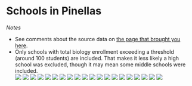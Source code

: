 # Schools in Pinellas  *Notes*- See comments about the source data on [the page that brought you here](https://adamlamee.github.io/FL-K12-analyses/plots/District_pages/Pinellas.html).  - Only schools with total biology enrollment exceeding a threshold (around 100 students) are included. That makes it less likely a high school was excluded, though it may mean some middle schools were included.  
![](../School_plots/PINELLAS/BOCA_CIEGA.png)
![](../School_plots/PINELLAS/CLEARWATER.png)
![](../School_plots/PINELLAS/COUNTRYSID.png)
![](../School_plots/PINELLAS/DISSTON_AC.png)
![](../School_plots/PINELLAS/DIXIE_M_HO.png)
![](../School_plots/PINELLAS/DUNEDIN.png)
![](../School_plots/PINELLAS/EAST_LAKE.png)
![](../School_plots/PINELLAS/GIBBS.png)
![](../School_plots/PINELLAS/LAKEWOOD.png)
![](../School_plots/PINELLAS/LARGO.png)
![](../School_plots/PINELLAS/NORTHEAST.png)
![](../School_plots/PINELLAS/OSCEOLA_FU.png)
![](../School_plots/PINELLAS/PALM_HARBO.png)
![](../School_plots/PINELLAS/PINELLAS_G.png)
![](../School_plots/PINELLAS/PINELLAS_P.png)
![](../School_plots/PINELLAS/PINELLAS_S.png)
![](../School_plots/PINELLAS/RICHARD_O_.png)
![](../School_plots/PINELLAS/SEMINOLE.png)
![](../School_plots/PINELLAS/ST_PETERSB.png)
![](../School_plots/PINELLAS/TARPON_SPR.png)
